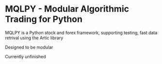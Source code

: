 # MQLPY - Modular Algorithmic Trading for Python

MQLPY is a Python stock and forex framework, supporting testing, fast data retrival using the Artic library

Designed to be modular

Currently unfinished
